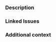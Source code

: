 <!-- DO NOT IGNORE THE TEMPLATE!

Thank you for contributing!

Before submitting the PR, please make sure you do the following:

- Read the [Contributing Guide](https://github.com/SamTV12345/.github/blob/main/CONTRIBUTING.md).
- Check that there isn't already a PR that solves the problem the same way to avoid creating a duplicate.
- Provide a description in this PR that addresses **what** the PR is solving, or reference the issue that it solves (e.g. `fixes #123`).
- Ideally, include relevant tests that fail without this PR but pass with it.

-->

### Description

<!-- Please insert your description here and provide especially info about the "what" this PR is solving -->

### Linked Issues


### Additional context

<!-- e.g. is there anything you'd like reviewers to focus on? -->
